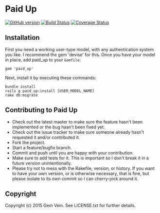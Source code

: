 Paid Up
===========

[![GitHub version](https://badge.fury.io/gh/nerakdon%2Fpaid_up.svg)](http://badge.fury.io/gh/nerakdon%2Fpaid_up)
[![Build Status](https://travis-ci.org/nerakdon/paid_up.svg)](https://travis-ci.org/nerakdon/paid_up)
[![Coverage Status](https://coveralls.io/repos/nerakdon/paid_up/badge.png)](https://coveralls.io/r/nerakdon/paid_up)

Installation
----------------------------
First you need a working user-type model, with any authentication system you like. I recommend the gem 'devise' for this. Once you have your model in place, add paid_up to your `Gemfile`:

    gem 'paid_up'

Next, install it by executing these commands:

    bundle install
    rails g paid_up:install [USER_MODEL_NAME]
    rake db:migrate


Contributing to Paid Up
----------------------------
 
* Check out the latest master to make sure the feature hasn't been implemented or the bug hasn't been fixed yet.
* Check out the issue tracker to make sure someone already hasn't requested it and/or contributed it.
* Fork the project.
* Start a feature/bugfix branch.
* Commit and push until you are happy with your contribution.
* Make sure to add tests for it. This is important so I don't break it in a future version unintentionally.
* Please try not to mess with the Rakefile, version, or history. If you want to have your own version, or is otherwise necessary, that is fine, but please isolate to its own commit so I can cherry-pick around it.

Copyright
---------

Copyright (c) 2015 Gem Vein. See LICENSE.txt for further details.

